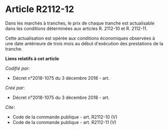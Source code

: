 # Article R2112-12

Dans les marchés à tranches, le prix de chaque tranche est actualisable dans les conditions déterminées aux articles R.
2112-10 et R. 2112-11. 

Cette actualisation est opérée aux conditions économiques observées à une date antérieure de trois mois au début d'exécution
des prestations de la tranche.

**Liens relatifs à cet article**

_Codifié par_:

  - Décret n°2018-1075 du 3 décembre 2018 - art.

_Créé par_:

  - Décret n°2018-1075 du 3 décembre 2018 - art.

_Cite_:

  - Code de la commande publique - art. R2112-10 (V)
  - Code de la commande publique - art. R2112-11 (V)
